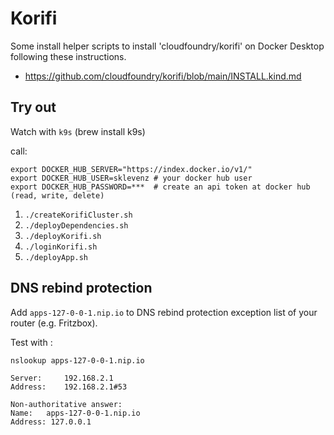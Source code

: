 # Korifi 

Some install helper scripts to install 'cloudfoundry/korifi' on Docker Desktop following these instructions.

* https://github.com/cloudfoundry/korifi/blob/main/INSTALL.kind.md

## Try out

Watch with `k9s` (brew install k9s)

call:

```
export DOCKER_HUB_SERVER="https://index.docker.io/v1/"
export DOCKER_HUB_USER=sklevenz # your docker hub user
export DOCKER_HUB_PASSWORD=***  # create an api token at docker hub (read, write, delete)
```


1. `./createKorifiCluster.sh`
1. `./deployDependencies.sh`
1. `./deployKorifi.sh`
1. `./loginKorifi.sh`
1. `./deployApp.sh`

## DNS rebind protection

Add `apps-127-0-0-1.nip.io` to DNS rebind protection exception list of your router (e.g. Fritzbox).

Test with :

```
nslookup apps-127-0-0-1.nip.io

Server:		192.168.2.1
Address:	192.168.2.1#53

Non-authoritative answer:
Name:	apps-127-0-0-1.nip.io
Address: 127.0.0.1
```
  
